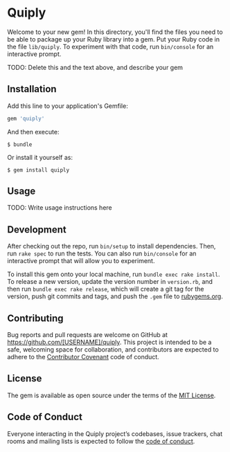 # Quiply

Welcome to your new gem! In this directory, you'll find the files you need to be able to package up your Ruby library into a gem. Put your Ruby code in the file `lib/quiply`. To experiment with that code, run `bin/console` for an interactive prompt.

TODO: Delete this and the text above, and describe your gem

## Installation

Add this line to your application's Gemfile:

```ruby
gem 'quiply'
```

And then execute:

    $ bundle

Or install it yourself as:

    $ gem install quiply

## Usage

TODO: Write usage instructions here

## Development

After checking out the repo, run `bin/setup` to install dependencies. Then, run `rake spec` to run the tests. You can also run `bin/console` for an interactive prompt that will allow you to experiment.

To install this gem onto your local machine, run `bundle exec rake install`. To release a new version, update the version number in `version.rb`, and then run `bundle exec rake release`, which will create a git tag for the version, push git commits and tags, and push the `.gem` file to [rubygems.org](https://rubygems.org).

## Contributing

Bug reports and pull requests are welcome on GitHub at https://github.com/[USERNAME]/quiply. This project is intended to be a safe, welcoming space for collaboration, and contributors are expected to adhere to the [Contributor Covenant](http://contributor-covenant.org) code of conduct.

## License

The gem is available as open source under the terms of the [MIT License](https://opensource.org/licenses/MIT).

## Code of Conduct

Everyone interacting in the Quiply project’s codebases, issue trackers, chat rooms and mailing lists is expected to follow the [code of conduct](https://github.com/[USERNAME]/quiply/blob/master/CODE_OF_CONDUCT.md).
